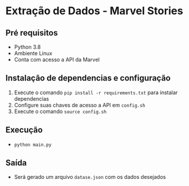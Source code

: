 # Extração de Dados - Marvel Stories

## Pré requisitos

* Python 3.8
* Ambiente Linux
* Conta com acesso a API da Marvel

## Instalação de dependencias e configuração

1. Execute o comando `pip install -r requirements.txt` para instalar dependencias 
2. Configure suas chaves de acesso a API em `config.sh`
2. Execute o comando `source config.sh`

## Execução

* `python main.py`

## Saída

* Será gerado um arquivo `datase.json` com os dados desejados